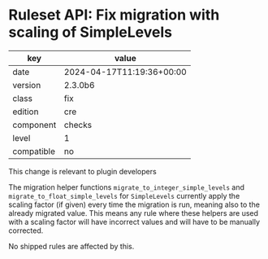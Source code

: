 [//]: # (werk v2)
# Ruleset API: Fix migration with scaling of SimpleLevels

key        | value
---------- | ---
date       | 2024-04-17T11:19:36+00:00
version    | 2.3.0b6
class      | fix
edition    | cre
component  | checks
level      | 1
compatible | no

This change is relevant to plugin developers

The migration helper functions `migrate_to_integer_simple_levels` and `migrate_to_float_simple_levels` for `SimpleLevels` currently apply the scaling factor (if given) every time the migration is run, meaning also to the already migrated value.
This means any rule where these helpers are used with a scaling factor will have incorrect values and will have to be manually corrected.

No shipped rules are affected by this.
